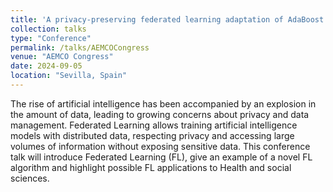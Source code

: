 ```yaml
---
title: 'A privacy-preserving federated learning adaptation of AdaBoost via knowledge distillation'
collection: talks
type: "Conference"
permalink: /talks/AEMCOCongress
venue: "AEMCO Congress"
date: 2024-09-05
location: "Sevilla, Spain"
---
```


The rise of artificial intelligence has been accompanied by an explosion in the amount of data, leading to growing concerns about privacy and data management. Federated Learning allows training artificial intelligence models with distributed data, respecting privacy and accessing large volumes of information without exposing sensitive data. This conference talk will introduce Federated Learning (FL), give an example of a novel FL algorithm and highlight possible FL applications to Health and social sciences.